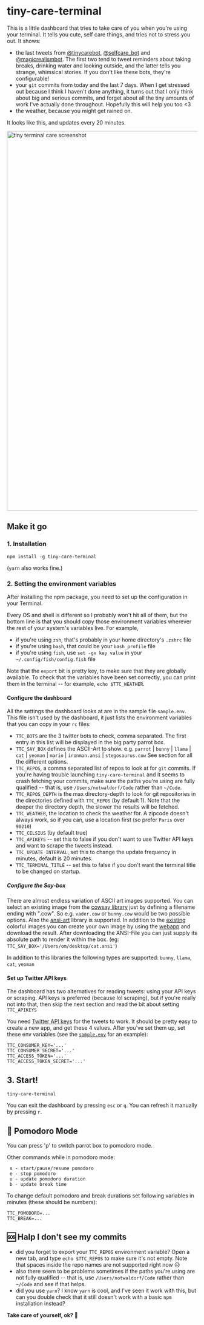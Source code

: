 # tiny-care-terminal
This is a little dashboard that tries to take care of you when you're using your terminal.
It tells you cute, self care things, and tries not to stress you out. It shows:
- the last tweets from [@tinycarebot](https://twitter.com/tinycarebot),
[@selfcare_bot](https://twitter.com/selfcare_bot) and
[@magicrealismbot](https://twitter.com/magicrealismbot). The first two tend
to tweet reminders about taking breaks, drinking water and looking outside, and the latter
tells you strange, whimsical stories. If you don't like these bots,
they're configurable!
- your `git` commits from today and the last 7 days. When I get stressed out
because I think I haven't done anything, it turns out that I only think about
big and serious commits, and forget about all the tiny amounts of work I've
actually done throughout. Hopefully this will help you too <3
- the weather, because you might get rained on.

It looks like this, and updates every 20 minutes.

<img width="1000" alt="tiny terminal care screenshot" src="https://cloud.githubusercontent.com/assets/1369170/25066240/adc3b1ac-21d5-11e7-9811-508b6bcfcc89.png">

## Make it go

### 1. Installation

```
npm install -g tiny-care-terminal
```

(`yarn` also works fine.)

### 2. Setting the environment variables

After installing the npm package, you need to set up the configuration in your Terminal.

Every OS and shell is different so I probably won't hit all of them, but the bottom line is that
you should copy those environment variables wherever the rest of your system's variables live.
For example,
- if you're using `zsh`, that's probably in your home directory's `.zshrc` file
- if you're using `bash`, that could be your `bash_profile` file
- if you're using `fish`, use `set -gx key value` in your `~/.config/fish/config.fish` file

Note that the `export` bit is pretty key, to make sure that they are globally available. To check that the
variables have been set correctly, you can print them in the terminal -- for example, `echo $TTC_WEATHER`.

#### Configure the dashboard

All the settings the dashboard looks at are in the sample file `sample.env`. This file isn't used by the dashboard, it just
lists the environment variables that you can copy in your `rc` files:
  - `TTC_BOTS` are the 3 twitter bots to check, comma separated. The first entry
  in this list will be displayed in the big party parrot box.
  - `TTC_SAY_BOX` defines the ASCII-Art to show.
    e.g. `parrot` | `bunny` | `llama` | `cat` | `yeoman` | `mario` | `ironman.ansi` | `stegosaurus.cow`
    See section for all the different options.
  - `TTC_REPOS`, a comma separated list of repos to look at for `git` commits.
  If you're having trouble launching `tiny-care-terminal` and it seems to
  crash fetching your commits, make sure the paths you're using are
  fully qualified -- that is, use `/Users/notwaldorf/Code` rather than `~/Code`.
  - `TTC_REPOS_DEPTH` is the max directory-depth to look for git repositories in
  the directories defined with `TTC_REPOS` (by default 1). Note that the deeper
  the directory depth, the slower the results will be fetched.
  - `TTC_WEATHER`, the location to check the weather for. A zipcode doesn't
    always work, so if you can, use a location first (so prefer `Paris` over
    `90210`)
  - `TTC_CELSIUS` (by default true)
  - `TTC_APIKEYS` -- set this to false if you don't want to use Twitter API
  keys and want to scrape the tweets instead.
  - `TTC_UPDATE_INTERVAL`, set this to change the update frequency in minutes, default is 20 minutes.
  - `TTC_TERMINAL_TITLE` -- set this to false if you don't want the terminal title
  to be changed on startup.

##### Configure the Say-box

There are almost endless variation of ASCII art images supported.
You can select an existing image from the [cowsay library](https://github.com/piuccio/cowsay/tree/master/cows) just by defining a filename ending with ".cow". So e.g. `vader.cow` or `bunny.cow` would be two possible options.
Also the [ansi-art](https://github.com/gauravchl/ansi-art) library is supported.
In addition to the [existing](https://github.com/gauravchl/ansi-art/tree/master/src/arts) colorful images you can create your own image by using the [webapp](https://gauravchl.github.io/ansi-art/webapp/) and download the result.
After downloading the ANSI-File you can just supply its absolute path to render it within the box. (eg: `TTC_SAY_BOX='/Users/om/desktop/cat.ansi'`)

In addition to this libraries the following types are supported: `bunny`, `llama`, `cat`, `yeoman`

#### Set up Twitter API keys

The dashboard has two alternatives for reading tweets: using your API keys
or scraping. API keys is preferred (because lol scraping), but if you're
really not into that, then skip the next section and read the bit about
setting `TTC_APIKEYS`

You need [Twitter API keys](https://apps.twitter.com/) for the tweets to work.
It should be pretty easy to create a new app, and get these 4 values.
After you've set them up, set these env variables (see the [`sample.env`](sample.env) for an
example):

```
TTC_CONSUMER_KEY='...'
TTC_CONSUMER_SECRET='...'
TTC_ACCESS_TOKEN='...'
TTC_ACCESS_TOKEN_SECRET='...'
```

## 3. Start!
```
tiny-care-terminal
```
You can exit the dashboard by pressing `esc` or `q`. You can refresh it
manually by pressing `r`.


## 🍅 Pomodoro Mode

You can press 'p' to switch parrot box to pomodoro mode.

Other commands while in pomodoro mode:

```
 s - start/pause/resume pomodoro
 e - stop pomodoro
 u - update pomodoro duration
 b - update break time

```

To change default pomodoro and break durations set following variables in minutes (these should be numbers):

```
TTC_POMODORO=...
TTC_BREAK=...
```


## 🆘 Halp I don't see my commits

- did you forget to export your `TTC_REPOS` environment variable? Open a new tab, and type `echo $TTC_REPOS` to make sure it's not empty. Note that spaces inside the repo names are not supported right now 😥
- also there seem to be problems sometimes if the paths you're using are
  not fully qualified -- that is, use `/Users/notwaldorf/Code` rather than `~/Code`
  and see if that helps.
- did you use `yarn`? I know `yarn` is cool, and I've seen it work with this, but can you double check that it still doesn't work with a basic `npm` installation instead?

**Take care of yourself, ok? 💖**
